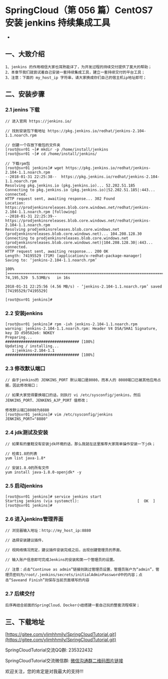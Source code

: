 # SpringCloud（第 056 篇）CentOS7 安装 jenkins 持续集成工具
-

## 一、大致介绍

``` 
1、jenkins 的作用相信大家也耳熟能详了，为开发过程的持续交付提供了莫大的帮助；
2、本章节我们就尝试着自己安装一套持续集成工具，建立一套持续交付的平台工具；
3、注意：下面的 my_host_ip 字符串，请大家换成你们自己的宿主机ip地址即可；
```


## 二、安装步骤
### 2.1 jenins 下载

``` 
// 进入官网 https://jenkins.io/

// 找到安装包下载地址 https://pkg.jenkins.io/redhat/jenkins-2.104-1.1.noarch.rpm

// 创建一个存放下载包的文件夹
[root@svr01 ~]# mkdir -p /home/install/jenkins 
[root@svr01 ~]# cd /home/install/jenkins/

// 下载rpm包
[root@svr01 jenkins]# wget https://pkg.jenkins.io/redhat/jenkins-2.104-1.1.noarch.rpm
--2018-01-31 22:25:38--  https://pkg.jenkins.io/redhat/jenkins-2.104-1.1.noarch.rpm
Resolving pkg.jenkins.io (pkg.jenkins.io)... 52.202.51.185
Connecting to pkg.jenkins.io (pkg.jenkins.io)|52.202.51.185|:443... connected.
HTTP request sent, awaiting response... 302 Found
Location: https://prodjenkinsreleases.blob.core.windows.net/redhat/jenkins-2.104-1.1.noarch.rpm [following]
--2018-01-31 22:25:39--  https://prodjenkinsreleases.blob.core.windows.net/redhat/jenkins-2.104-1.1.noarch.rpm
Resolving prodjenkinsreleases.blob.core.windows.net (prodjenkinsreleases.blob.core.windows.net)... 104.208.128.30
Connecting to prodjenkinsreleases.blob.core.windows.net (prodjenkinsreleases.blob.core.windows.net)|104.208.128.30|:443... connected.
HTTP request sent, awaiting response... 200 OK
Length: 74195529 (71M) [application/x-redhat-package-manager]
Saving to: ‘jenkins-2.104-1.1.noarch.rpm’

100%[=================================================================================================================>] 74,195,529  5.53MB/s   in 16s    

2018-01-31 22:25:56 (4.56 MB/s) - ‘jenkins-2.104-1.1.noarch.rpm’ saved [74195529/74195529]

[root@svr01 jenkins]# 
```


### 2.2 安装jenkins

``` 
[root@svr01 jenkins]# rpm -ivh jenkins-2.104-1.1.noarch.rpm 
warning: jenkins-2.104-1.1.noarch.rpm: Header V4 DSA/SHA1 Signature, key ID d50582e6: NOKEY
Preparing...                          ################################# [100%]
Updating / installing...
   1:jenkins-2.104-1.1                ################################# [100%]
```

### 2.3 修改默认端口

``` 
// 由于jenkins的 JENKINS_PORT 默认端口是8080，而本人的 8080端口已被其他应用占据，因此修改端口；

// 如果大家觉得要换端口的话，则执行 vi /etc/sysconfig/jenkins，然后 JENKINS_PORT、JENKENS_AJP_PORT 值修改；

修改默认端口8080为8880
[root@svr01 jenkins]# vim /etc/sysconfig/jenkins 
JENKINS_PORT="8880"
```

### 2.4 jdk测试及安装

``` 
// 如果有的童鞋没有安装jdk环境的话，那么我就在这里推荐大家简单操作安装一下jdk；

// 检索1.8的列表
yum list java-1.8* 

// 安装1.8.0的所有文件
yum install java-1.8.0-openjdk* -y
```

### 2.5 启动jenkins

``` 
[root@svr01 jenkins]# service jenkins start        
Starting jenkins (via systemctl):                          [  OK  ]
[root@svr01 jenkins]# 
```

### 2.6 进入jenkins管理界面

``` 
// 浏览器输入地址：http://my_host_ip:8880

// 选择安装建议插件，

// 视网络情况而定，建议插件安装完成之后，出现创建管理员的界面，

// 输入账户信息即可完成Jenkins的安装和第一个管理员的设置。

// 注意：点击“Continue as admin”链接则跳过管理员设置，管理员账户为“admin”，管理员密码为/root/.jenkins/secrets/initialAdminPassword中的内容；点击“Saveand Finish”则保存当前页面填写的内容
```

### 2.7 后续交付

``` 
后序再结合前面的SpringCloud、Docker小结搭建一套自己玩的整套流程框架；
```




## 三、下载地址

[https://gitee.com/ylimhhmily/SpringCloudTutorial.git](https://gitee.com/ylimhhmily/SpringCloudTutorial.git)

SpringCloudTutorial交流QQ群: 235322432

SpringCloudTutorial交流微信群: [微信沟通群二维码图片链接](https://gitee.com/ylimhhmily/SpringCloudTutorial/blob/master/doc/qrcode/SpringCloudWeixinQrcode.png)

欢迎关注，您的肯定是对我最大的支持!!!





























